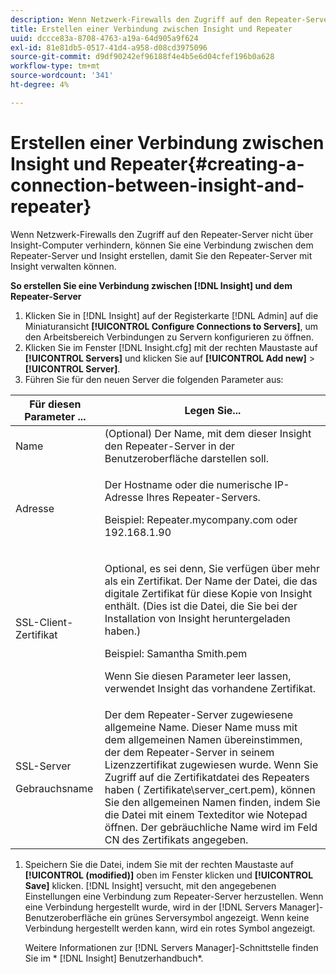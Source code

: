 ```yaml
---
description: Wenn Netzwerk-Firewalls den Zugriff auf den Repeater-Server nicht über Insight-Computer verhindern, können Sie eine Verbindung zwischen dem Repeater-Server und Insight erstellen, damit Sie den Repeater-Server mit Insight verwalten können.
title: Erstellen einer Verbindung zwischen Insight und Repeater
uuid: dccce83a-8708-4763-a19a-64d905a9f624
exl-id: 81e81db5-0517-41d4-a958-d08cd3975096
source-git-commit: d9df90242ef96188f4e4b5e6d04cfef196b0a628
workflow-type: tm+mt
source-wordcount: '341'
ht-degree: 4%

---
```


# Erstellen einer Verbindung zwischen Insight und Repeater{#creating-a-connection-between-insight-and-repeater}

Wenn Netzwerk-Firewalls den Zugriff auf den Repeater-Server nicht über Insight-Computer verhindern, können Sie eine Verbindung zwischen dem Repeater-Server und Insight erstellen, damit Sie den Repeater-Server mit Insight verwalten können.

**So erstellen Sie eine Verbindung zwischen  [!DNL Insight] und dem Repeater-Server**

1. Klicken Sie in [!DNL Insight] auf der Registerkarte [!DNL Admin] auf die Miniaturansicht **[!UICONTROL Configure Connections to Servers]**, um den Arbeitsbereich Verbindungen zu Servern konfigurieren zu öffnen.
1. Klicken Sie im Fenster [!DNL Insight.cfg] mit der rechten Maustaste auf **[!UICONTROL Servers]** und klicken Sie auf **[!UICONTROL Add new]** > **[!UICONTROL Server]**.
1. Führen Sie für den neuen Server die folgenden Parameter aus:

<table id="table_DD79587255134B5A888A0F57CF10E5B0"> 
 <thead> 
  <tr> 
   <th colname="col1" class="entry"> Für diesen Parameter ... </th> 
   <th colname="col2" class="entry"> Legen Sie... </th> 
  </tr> 
 </thead>
 <tbody> 
  <tr> 
   <td colname="col1"> Name </td> 
   <td colname="col2">(Optional) Der Name, mit dem dieser <span class="keyword"> Insight</span> den Repeater-Server in der Benutzeroberfläche darstellen soll. </td> 
  </tr> 
  <tr> 
   <td colname="col1"> Adresse </td> 
   <td colname="col2"> <p>Der Hostname oder die numerische IP-Adresse Ihres Repeater-Servers. </p> <p>Beispiel: <span class="filepath"> Repeater.mycompany.com</span> oder 192.168.1.90 </p> </td> 
  </tr> 
  <tr> 
   <td colname="col1"> SSL-Client-Zertifikat </td> 
   <td colname="col2"> <p>Optional, es sei denn, Sie verfügen über mehr als ein Zertifikat. Der Name der Datei, die das digitale Zertifikat für diese Kopie von <span class="keyword"> Insight</span> enthält. (Dies ist die Datei, die Sie bei der Installation von <span class="keyword"> Insight</span> heruntergeladen haben.) </p> <p>Beispiel: <span class="filepath"> Samantha Smith.pem</span></p> <p>Wenn Sie diesen Parameter leer lassen, verwendet <span class="keyword"> Insight</span> das vorhandene Zertifikat. </p> </td> 
  </tr> 
  <tr> 
   <td colname="col1"> <p>SSL-Server </p> <p>Gebrauchsname </p> </td> 
   <td colname="col2">Der dem Repeater-Server zugewiesene allgemeine Name. Dieser Name muss mit dem allgemeinen Namen übereinstimmen, der dem Repeater-Server in seinem Lizenzzertifikat zugewiesen wurde. Wenn Sie Zugriff auf die Zertifikatdatei des Repeaters haben (<span class="filepath"> Zertifikate\server_cert.pem</span>), können Sie den allgemeinen Namen finden, indem Sie die Datei mit einem Texteditor wie Notepad öffnen. Der gebräuchliche Name wird im Feld CN des Zertifikats angegeben. </td> 
  </tr> 
 </tbody> 
</table>

1. Speichern Sie die Datei, indem Sie mit der rechten Maustaste auf **[!UICONTROL (modified)]** oben im Fenster klicken und **[!UICONTROL Save]** klicken. [!DNL Insight] versucht, mit den angegebenen Einstellungen eine Verbindung zum Repeater-Server herzustellen. Wenn eine Verbindung hergestellt wurde, wird in der [!DNL Servers Manager]-Benutzeroberfläche ein grünes Serversymbol angezeigt. Wenn keine Verbindung hergestellt werden kann, wird ein rotes Symbol angezeigt.

   Weitere Informationen zur [!DNL Servers Manager]-Schnittstelle finden Sie im * [!DNL Insight] Benutzerhandbuch*.
